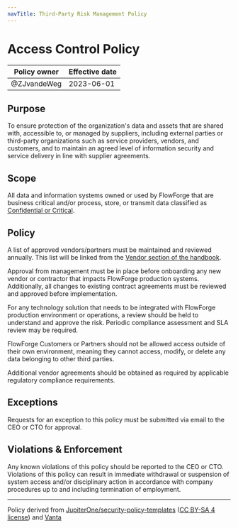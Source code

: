 ```yaml
---
navTitle: Third-Party Risk Management Policy
---
```


# Access Control Policy

| Policy owner   | Effective date |
| -------------- | -------------- |
| @ZJvandeWeg    | 2023-06-01     |

## Purpose

To ensure protection of the organization's data and assets that are shared with,
accessible to, or managed by suppliers, including external parties or third-party
organizations such as service providers, vendors, and customers, and to maintain
an agreed level of information security and service delivery in line with supplier
agreements.

## Scope 

All data and information systems owned or used by FlowForge that are business
critical and/or process, store, or transmit data classified as [Confidential or Critical](./data-management.md).

## Policy

A list of approved vendors/partners must be maintained and reviewed annually. This
list will be linked from the [Vendor section of the handbook](../../operations/vendors.md).

Approval from management must be in place before onboarding any new vendor or
contractor that impacts FlowForge production systems. Additionally, all changes
to existing contract agreements must be reviewed and approved before implementation.

For any technology solution that needs to be integrated with FlowForge production
environment or operations, a review should be held to understand and approve the
risk. Periodic compliance assessment and SLA review may be required.

FlowForge Customers or Partners should not be allowed access outside of their
own environment, meaning they cannot access, modify, or delete any data belonging
to other third parties.

Additional vendor agreements should be obtained as required by applicable regulatory
compliance requirements.


## Exceptions

Requests for an exception to this policy must be submitted via email to the
CEO or CTO for approval.

## Violations & Enforcement

Any known violations of this policy should be reported to the CEO or CTO.
Violations of this policy can result in immediate withdrawal or suspension of
system access and/or disciplinary action in accordance with company procedures
up to and including termination of employment.

--- 
Policy derived from [JupiterOne/security-policy-templates](https://github.com/JupiterOne/security-policy-templates) ([CC BY-SA 4 license](https://creativecommons.org/licenses/by-sa/4.0/)) and [Vanta](https://vanta.com)
